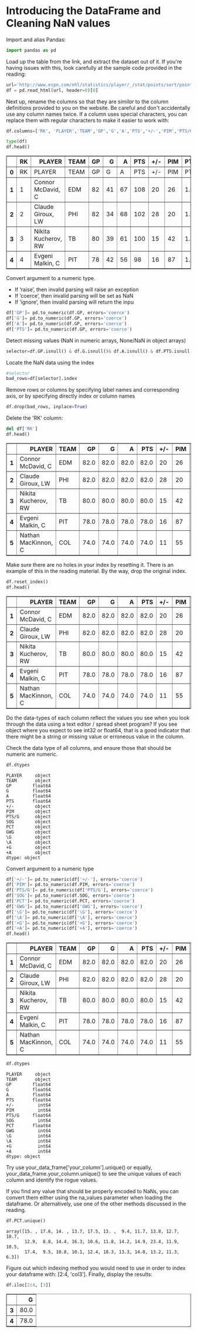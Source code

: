 
# Introducing the DataFrame and Cleaning NaN values

Import and alias Pandas:


```python
import pandas as pd
```

Load up the table from the link, and extract the dataset out of it. If you're having issues with this, look carefully at the sample code provided in the reading:


```python
url='http://www.espn.com/nhl/statistics/player/_/stat/points/sort/points/year/2018/seasontype/2'
df = pd.read_html(url, header=0)[0]
```

Next up, rename the columns so that they are _similar_ to the column definitions provided to you on the website. Be careful and don't accidentally use any column names twice. If a column uses special characters, you can replace them with regular characters to make it easier to work with:


```python
df.columns=['RK', 'PLAYER','TEAM','GP','G','A','PTS','+/-','PIM','PTS/G','SOG','PCT','GWG','\G','\A','+G','+A']
```


```python
type(df)
df.head()
```




<div>
<style scoped>
    .dataframe tbody tr th:only-of-type {
        vertical-align: middle;
    }

    .dataframe tbody tr th {
        vertical-align: top;
    }

    .dataframe thead th {
        text-align: right;
    }
</style>
<table border="1" class="dataframe">
  <thead>
    <tr style="text-align: right;">
      <th></th>
      <th>RK</th>
      <th>PLAYER</th>
      <th>TEAM</th>
      <th>GP</th>
      <th>G</th>
      <th>A</th>
      <th>PTS</th>
      <th>+/-</th>
      <th>PIM</th>
      <th>PTS/G</th>
      <th>SOG</th>
      <th>PCT</th>
      <th>GWG</th>
      <th>\G</th>
      <th>\A</th>
      <th>+G</th>
      <th>+A</th>
    </tr>
  </thead>
  <tbody>
    <tr>
      <th>0</th>
      <td>RK</td>
      <td>PLAYER</td>
      <td>TEAM</td>
      <td>GP</td>
      <td>G</td>
      <td>A</td>
      <td>PTS</td>
      <td>+/-</td>
      <td>PIM</td>
      <td>PTS/G</td>
      <td>SOG</td>
      <td>PCT</td>
      <td>GWG</td>
      <td>G</td>
      <td>A</td>
      <td>G</td>
      <td>A</td>
    </tr>
    <tr>
      <th>1</th>
      <td>1</td>
      <td>Connor McDavid, C</td>
      <td>EDM</td>
      <td>82</td>
      <td>41</td>
      <td>67</td>
      <td>108</td>
      <td>20</td>
      <td>26</td>
      <td>1.32</td>
      <td>274</td>
      <td>15.0</td>
      <td>7</td>
      <td>5</td>
      <td>15</td>
      <td>1</td>
      <td>3</td>
    </tr>
    <tr>
      <th>2</th>
      <td>2</td>
      <td>Claude Giroux, LW</td>
      <td>PHI</td>
      <td>82</td>
      <td>34</td>
      <td>68</td>
      <td>102</td>
      <td>28</td>
      <td>20</td>
      <td>1.24</td>
      <td>193</td>
      <td>17.6</td>
      <td>1</td>
      <td>9</td>
      <td>27</td>
      <td>0</td>
      <td>0</td>
    </tr>
    <tr>
      <th>3</th>
      <td>3</td>
      <td>Nikita Kucherov, RW</td>
      <td>TB</td>
      <td>80</td>
      <td>39</td>
      <td>61</td>
      <td>100</td>
      <td>15</td>
      <td>42</td>
      <td>1.25</td>
      <td>279</td>
      <td>14.0</td>
      <td>7</td>
      <td>8</td>
      <td>28</td>
      <td>0</td>
      <td>0</td>
    </tr>
    <tr>
      <th>4</th>
      <td>4</td>
      <td>Evgeni Malkin, C</td>
      <td>PIT</td>
      <td>78</td>
      <td>42</td>
      <td>56</td>
      <td>98</td>
      <td>16</td>
      <td>87</td>
      <td>1.26</td>
      <td>239</td>
      <td>17.6</td>
      <td>7</td>
      <td>14</td>
      <td>24</td>
      <td>0</td>
      <td>0</td>
    </tr>
  </tbody>
</table>
</div>



Convert argument to a numeric type.
* If ‘raise’, then invalid parsing will raise an exception
* If ‘coerce’, then invalid parsing will be set as NaN
* If ‘ignore’, then invalid parsing will return the inpu


```python
df['GP']= pd.to_numeric(df.GP, errors='coerce')
df['G']= pd.to_numeric(df.GP, errors='coerce')
df['A']= pd.to_numeric(df.GP, errors='coerce')
df['PTS']= pd.to_numeric(df.GP, errors='coerce')
```

Detect missing values (NaN in numeric arrays, None/NaN in object arrays)


```python
selector=df.GP.isnull() & df.G.isnull()& df.A.isnull() & df.PTS.isnull()
```

Locate the NaN data using the index


```python
#selector
bad_rows=df[selector].index

```

Remove rows or columns by specifying label names and corresponding axis, or by specifying directly index or column names


```python
df.drop(bad_rows, inplace=True)
```

Delete the 'RK' column:


```python
del df['RK']
df.head()
```




<div>
<style scoped>
    .dataframe tbody tr th:only-of-type {
        vertical-align: middle;
    }

    .dataframe tbody tr th {
        vertical-align: top;
    }

    .dataframe thead th {
        text-align: right;
    }
</style>
<table border="1" class="dataframe">
  <thead>
    <tr style="text-align: right;">
      <th></th>
      <th>PLAYER</th>
      <th>TEAM</th>
      <th>GP</th>
      <th>G</th>
      <th>A</th>
      <th>PTS</th>
      <th>+/-</th>
      <th>PIM</th>
      <th>PTS/G</th>
      <th>SOG</th>
      <th>PCT</th>
      <th>GWG</th>
      <th>\G</th>
      <th>\A</th>
      <th>+G</th>
      <th>+A</th>
    </tr>
  </thead>
  <tbody>
    <tr>
      <th>1</th>
      <td>Connor McDavid, C</td>
      <td>EDM</td>
      <td>82.0</td>
      <td>82.0</td>
      <td>82.0</td>
      <td>82.0</td>
      <td>20</td>
      <td>26</td>
      <td>1.32</td>
      <td>274</td>
      <td>15.0</td>
      <td>7</td>
      <td>5</td>
      <td>15</td>
      <td>1</td>
      <td>3</td>
    </tr>
    <tr>
      <th>2</th>
      <td>Claude Giroux, LW</td>
      <td>PHI</td>
      <td>82.0</td>
      <td>82.0</td>
      <td>82.0</td>
      <td>82.0</td>
      <td>28</td>
      <td>20</td>
      <td>1.24</td>
      <td>193</td>
      <td>17.6</td>
      <td>1</td>
      <td>9</td>
      <td>27</td>
      <td>0</td>
      <td>0</td>
    </tr>
    <tr>
      <th>3</th>
      <td>Nikita Kucherov, RW</td>
      <td>TB</td>
      <td>80.0</td>
      <td>80.0</td>
      <td>80.0</td>
      <td>80.0</td>
      <td>15</td>
      <td>42</td>
      <td>1.25</td>
      <td>279</td>
      <td>14.0</td>
      <td>7</td>
      <td>8</td>
      <td>28</td>
      <td>0</td>
      <td>0</td>
    </tr>
    <tr>
      <th>4</th>
      <td>Evgeni Malkin, C</td>
      <td>PIT</td>
      <td>78.0</td>
      <td>78.0</td>
      <td>78.0</td>
      <td>78.0</td>
      <td>16</td>
      <td>87</td>
      <td>1.26</td>
      <td>239</td>
      <td>17.6</td>
      <td>7</td>
      <td>14</td>
      <td>24</td>
      <td>0</td>
      <td>0</td>
    </tr>
    <tr>
      <th>5</th>
      <td>Nathan MacKinnon, C</td>
      <td>COL</td>
      <td>74.0</td>
      <td>74.0</td>
      <td>74.0</td>
      <td>74.0</td>
      <td>11</td>
      <td>55</td>
      <td>1.31</td>
      <td>284</td>
      <td>13.7</td>
      <td>12</td>
      <td>12</td>
      <td>20</td>
      <td>0</td>
      <td>1</td>
    </tr>
  </tbody>
</table>
</div>



Make sure there are no holes in your index by resetting it. There is an example of this in the reading material. By the way, drop the original index.


```python
df.reset_index()
df.head()
```




<div>
<style scoped>
    .dataframe tbody tr th:only-of-type {
        vertical-align: middle;
    }

    .dataframe tbody tr th {
        vertical-align: top;
    }

    .dataframe thead th {
        text-align: right;
    }
</style>
<table border="1" class="dataframe">
  <thead>
    <tr style="text-align: right;">
      <th></th>
      <th>PLAYER</th>
      <th>TEAM</th>
      <th>GP</th>
      <th>G</th>
      <th>A</th>
      <th>PTS</th>
      <th>+/-</th>
      <th>PIM</th>
      <th>PTS/G</th>
      <th>SOG</th>
      <th>PCT</th>
      <th>GWG</th>
      <th>\G</th>
      <th>\A</th>
      <th>+G</th>
      <th>+A</th>
    </tr>
  </thead>
  <tbody>
    <tr>
      <th>1</th>
      <td>Connor McDavid, C</td>
      <td>EDM</td>
      <td>82.0</td>
      <td>82.0</td>
      <td>82.0</td>
      <td>82.0</td>
      <td>20</td>
      <td>26</td>
      <td>1.32</td>
      <td>274</td>
      <td>15.0</td>
      <td>7</td>
      <td>5</td>
      <td>15</td>
      <td>1</td>
      <td>3</td>
    </tr>
    <tr>
      <th>2</th>
      <td>Claude Giroux, LW</td>
      <td>PHI</td>
      <td>82.0</td>
      <td>82.0</td>
      <td>82.0</td>
      <td>82.0</td>
      <td>28</td>
      <td>20</td>
      <td>1.24</td>
      <td>193</td>
      <td>17.6</td>
      <td>1</td>
      <td>9</td>
      <td>27</td>
      <td>0</td>
      <td>0</td>
    </tr>
    <tr>
      <th>3</th>
      <td>Nikita Kucherov, RW</td>
      <td>TB</td>
      <td>80.0</td>
      <td>80.0</td>
      <td>80.0</td>
      <td>80.0</td>
      <td>15</td>
      <td>42</td>
      <td>1.25</td>
      <td>279</td>
      <td>14.0</td>
      <td>7</td>
      <td>8</td>
      <td>28</td>
      <td>0</td>
      <td>0</td>
    </tr>
    <tr>
      <th>4</th>
      <td>Evgeni Malkin, C</td>
      <td>PIT</td>
      <td>78.0</td>
      <td>78.0</td>
      <td>78.0</td>
      <td>78.0</td>
      <td>16</td>
      <td>87</td>
      <td>1.26</td>
      <td>239</td>
      <td>17.6</td>
      <td>7</td>
      <td>14</td>
      <td>24</td>
      <td>0</td>
      <td>0</td>
    </tr>
    <tr>
      <th>5</th>
      <td>Nathan MacKinnon, C</td>
      <td>COL</td>
      <td>74.0</td>
      <td>74.0</td>
      <td>74.0</td>
      <td>74.0</td>
      <td>11</td>
      <td>55</td>
      <td>1.31</td>
      <td>284</td>
      <td>13.7</td>
      <td>12</td>
      <td>12</td>
      <td>20</td>
      <td>0</td>
      <td>1</td>
    </tr>
  </tbody>
</table>
</div>



Do the data-types of each column reflect the values you see when you look through the data using a text editor / spread sheet program? If you see object where you expect to see int32 or float64, that is a good indicator that there might be a string or missing value or erroneous value in the column.

Check the data type of all columns, and ensure those that should be numeric are numeric.


```python
df.dtypes
```




    PLAYER     object
    TEAM       object
    GP        float64
    G         float64
    A         float64
    PTS       float64
    +/-        object
    PIM        object
    PTS/G      object
    SOG        object
    PCT        object
    GWG        object
    \G         object
    \A         object
    +G         object
    +A         object
    dtype: object



Convert argument to a numeric type


```python
df['+/-']= pd.to_numeric(df['+/-'], errors='coerce')
df['PIM']= pd.to_numeric(df.PIM, errors='coerce')
df['PTS/G']= pd.to_numeric(df['PTS/G'], errors='coerce')
df['SOG']= pd.to_numeric(df.SOG, errors='coerce')
df['PCT']= pd.to_numeric(df.PCT, errors='coerce')
df['GWG']= pd.to_numeric(df['GWG'], errors='coerce')
df['\G']= pd.to_numeric(df['\G'], errors='coerce')
df['\A']= pd.to_numeric(df['\A'], errors='coerce')
df['+G']= pd.to_numeric(df['+G'], errors='coerce')
df['+A']= pd.to_numeric(df['+A'], errors='coerce')
df.head()
```




<div>
<style scoped>
    .dataframe tbody tr th:only-of-type {
        vertical-align: middle;
    }

    .dataframe tbody tr th {
        vertical-align: top;
    }

    .dataframe thead th {
        text-align: right;
    }
</style>
<table border="1" class="dataframe">
  <thead>
    <tr style="text-align: right;">
      <th></th>
      <th>PLAYER</th>
      <th>TEAM</th>
      <th>GP</th>
      <th>G</th>
      <th>A</th>
      <th>PTS</th>
      <th>+/-</th>
      <th>PIM</th>
      <th>PTS/G</th>
      <th>SOG</th>
      <th>PCT</th>
      <th>GWG</th>
      <th>\G</th>
      <th>\A</th>
      <th>+G</th>
      <th>+A</th>
    </tr>
  </thead>
  <tbody>
    <tr>
      <th>1</th>
      <td>Connor McDavid, C</td>
      <td>EDM</td>
      <td>82.0</td>
      <td>82.0</td>
      <td>82.0</td>
      <td>82.0</td>
      <td>20</td>
      <td>26</td>
      <td>1.32</td>
      <td>274</td>
      <td>15.0</td>
      <td>7</td>
      <td>5</td>
      <td>15</td>
      <td>1</td>
      <td>3</td>
    </tr>
    <tr>
      <th>2</th>
      <td>Claude Giroux, LW</td>
      <td>PHI</td>
      <td>82.0</td>
      <td>82.0</td>
      <td>82.0</td>
      <td>82.0</td>
      <td>28</td>
      <td>20</td>
      <td>1.24</td>
      <td>193</td>
      <td>17.6</td>
      <td>1</td>
      <td>9</td>
      <td>27</td>
      <td>0</td>
      <td>0</td>
    </tr>
    <tr>
      <th>3</th>
      <td>Nikita Kucherov, RW</td>
      <td>TB</td>
      <td>80.0</td>
      <td>80.0</td>
      <td>80.0</td>
      <td>80.0</td>
      <td>15</td>
      <td>42</td>
      <td>1.25</td>
      <td>279</td>
      <td>14.0</td>
      <td>7</td>
      <td>8</td>
      <td>28</td>
      <td>0</td>
      <td>0</td>
    </tr>
    <tr>
      <th>4</th>
      <td>Evgeni Malkin, C</td>
      <td>PIT</td>
      <td>78.0</td>
      <td>78.0</td>
      <td>78.0</td>
      <td>78.0</td>
      <td>16</td>
      <td>87</td>
      <td>1.26</td>
      <td>239</td>
      <td>17.6</td>
      <td>7</td>
      <td>14</td>
      <td>24</td>
      <td>0</td>
      <td>0</td>
    </tr>
    <tr>
      <th>5</th>
      <td>Nathan MacKinnon, C</td>
      <td>COL</td>
      <td>74.0</td>
      <td>74.0</td>
      <td>74.0</td>
      <td>74.0</td>
      <td>11</td>
      <td>55</td>
      <td>1.31</td>
      <td>284</td>
      <td>13.7</td>
      <td>12</td>
      <td>12</td>
      <td>20</td>
      <td>0</td>
      <td>1</td>
    </tr>
  </tbody>
</table>
</div>




```python
df.dtypes
```




    PLAYER     object
    TEAM       object
    GP        float64
    G         float64
    A         float64
    PTS       float64
    +/-         int64
    PIM         int64
    PTS/G     float64
    SOG         int64
    PCT       float64
    GWG         int64
    \G          int64
    \A          int64
    +G          int64
    +A          int64
    dtype: object



Try use your_data_frame['your_column'].unique() or equally, your_data_frame.your_column.unique() to see the unique values of each column and identify the rogue values.

If you find any value that should be properly encoded to NaNs, you can convert them either using the na_values parameter when loading the dataframe. Or alternatively, use one of the other methods discussed in the reading.


```python
df.PCT.unique()
```




    array([15. , 17.6, 14. , 13.7, 17.5, 13. ,  9.4, 11.7, 13.8, 12.7, 18.7,
           12.9,  8.8, 14.4, 16.3, 10.6, 11.8, 14.2, 14.9, 23.4, 11.9, 10.5,
           17.4,  9.5, 10.8, 10.1, 12.4, 18.3, 13.3, 14.8, 13.2, 11.3,  6.3])



Figure out which indexing method you would need to use in order to index your dataframe with: [2:4, 'col3']. Finally, display the results:


```python
df.iloc[2:4, [3]]
```




<div>
<style scoped>
    .dataframe tbody tr th:only-of-type {
        vertical-align: middle;
    }

    .dataframe tbody tr th {
        vertical-align: top;
    }

    .dataframe thead th {
        text-align: right;
    }
</style>
<table border="1" class="dataframe">
  <thead>
    <tr style="text-align: right;">
      <th></th>
      <th>G</th>
    </tr>
  </thead>
  <tbody>
    <tr>
      <th>3</th>
      <td>80.0</td>
    </tr>
    <tr>
      <th>4</th>
      <td>78.0</td>
    </tr>
  </tbody>
</table>
</div>


